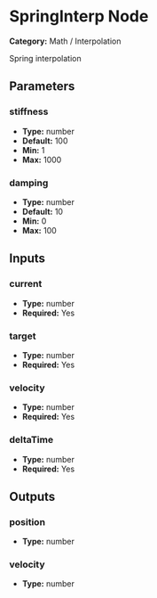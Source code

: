 
# SpringInterp Node

**Category:** Math / Interpolation

Spring interpolation

## Parameters


### stiffness
- **Type:** number
- **Default:** 100
- **Min:** 1
- **Max:** 1000



### damping
- **Type:** number
- **Default:** 10
- **Min:** 0
- **Max:** 100



## Inputs


### current
- **Type:** number
- **Required:** Yes



### target
- **Type:** number
- **Required:** Yes



### velocity
- **Type:** number
- **Required:** Yes



### deltaTime
- **Type:** number
- **Required:** Yes



## Outputs


### position
- **Type:** number



### velocity
- **Type:** number





